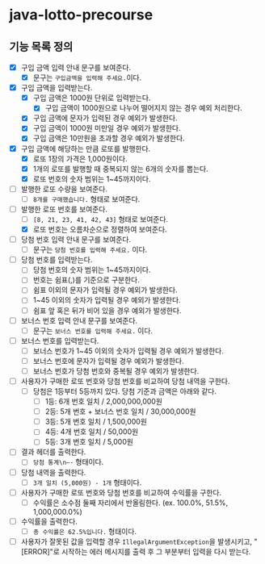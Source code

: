 # java-lotto-precourse

## 기능 목록 정의

- [X]  구입 금액 입력 안내 문구를 보여준다.
    - [X]  문구는 `구입금액을 입력해 주세요.`이다.
- [X]  구입 금액을 입력받는다.
    - [X]  구입 금액은 1000원 단위로 입력받는다.
        - [X]  구입 금액이 1000원으로 나누어 떨어지지 않는 경우 예외 처리한다.
    - [X] 구입 금액에 문자가 입력된 경우 예외가 발생한다.
    - [X] 구입 금액이 1000원 미만일 경우 예외가 발생한다.
    - [X] 구입 금액은 10만원을 초과할 경우 예외가 발생한다.
- [X]  구입 금액에 해당하는 만큼 로또를 발행한다.
    - [X]  로또 1장의 가격은 1,000원이다.
    - [X]  1개의 로또를 발행할 때 중복되지 않는 6개의 숫자를 뽑는다.
    - [X]  로또 번호의 숫자 범위는 1~45까지이다.
- [ ]  발행한 로또 수량을 보여준다.
    - [ ]  `8개를 구매했습니다.` 형태로 보여준다.
- [ ]  발행한 로또  번호를 보여준다.
    - [ ]  `[8, 21, 23, 41, 42, 43]` 형태로 보여준다.
    - [X]  로또 번호는 오름차순으로 정렬하여 보여준다.
- [ ]  당첨 번호 입력 안내 문구를 보여준다.
    - [ ]  문구는 `당첨 번호를 입력해 주세요.` 이다.
- [ ]  당첨 번호를 입력받는다.
    - [ ]  당첨 번호의 숫자 범위는 1~45까지이다.
    - [ ]  번호는 쉼표(,)를 기준으로 구분한다.
    - [ ]  쉼표 이외의 문자가 입력될 경우 예외가 발생한다.
    - [ ]  1~45 이외의 숫자가 입력될 경우 예외가 발생한다.
    - [ ]  쉼표 앞 혹은 뒤가 비어 있을 경우 예외가 발생한다.
- [ ]  보너스 번호 입력 안내 문구를 보여준다.
    - [ ]  문구는 `보너스 번호를 입력해 주세요.` 이다.
- [ ]  보너스 번호를 입력받는다.
    - [ ]  보너스 번호가 1~45 이외의 숫자가 입력될 경우 예외가 발생한다.
    - [ ]  보너스 번호에 문자가 입력될 경우 예외가 발생한다.
    - [ ]  보너스 번호가 당첨 번호와 중복될 경우 예외가 발생한다.
- [ ]  사용자가 구매한 로또 번호와 당첨 번호를 비교하여 당첨 내역을 구한다.
    - [ ]  당첨은 1등부터 5등까지 있다. 당첨 기준과 금액은 아래와 같다.
        - [ ]  1등: 6개 번호 일치 / 2,000,000,000원
        - [ ]  2등: 5개 번호 + 보너스 번호 일치 / 30,000,000원
        - [ ]  3등: 5개 번호 일치 / 1,500,000원
        - [ ]  4등: 4개 번호 일치 / 50,000원
        - [ ]  5등: 3개 번호 일치 / 5,000원
- [ ]  결과 헤더를 출력한다.
    - [ ]  `당첨 통계\n—-` 형태이다.
- [ ]  당첨 내역을 출력한다.
    - [ ]  `3개 일치 (5,000원) - 1개` 형태이다.
- [ ]  사용자가 구매한 로또 번호와 당첨 번호를 비교하여 수익률을 구한다.
    - [ ]  수익률은 소수점 둘째 자리에서 반올림한다. (ex. 100.0%, 51.5%, 1,000,000.0%)
- [ ]  수익률을 출력한다.
    - [ ]  `총 수익률은 62.5%입니다.` 형태이다.

- [ ]  사용자가 잘못된 값을 입력할 경우 `IllegalArgumentException`을 발생시키고, "[ERROR]"로 시작하는 에러 메시지를 출력 후 그 부분부터 입력을 다시 받는다.
